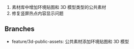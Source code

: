 1. 素材库中增加环境贴图和 3D 模型类型的公共素材
2. 修复竖屏热点内容显示问题

## Branches

- feature/3d-public-assets: 公共素材添加环境贴图和 3D 模型